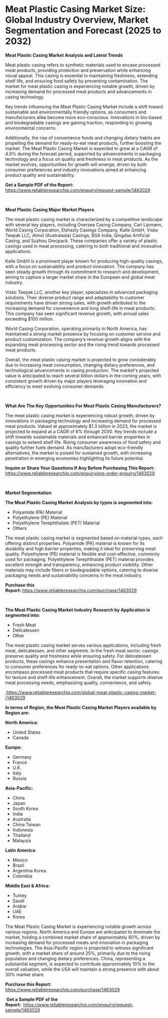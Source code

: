 <p><h1>Meat Plastic Casing Market Size: Global Industry Overview, Market Segmentation and Forecast (2025 to 2032)</h1></p><p><strong>Meat Plastic Casing Market Analysis and Latest Trends</strong></p>
<p><p>Meat plastic casing refers to synthetic materials used to encase processed meat products, providing protection and preservation while enhancing visual appeal. This casing is essential in maintaining freshness, extending shelf life, and ensuring food safety by preventing contamination. The market for meat plastic casing is experiencing notable growth, driven by increasing demand for processed meat products and advancements in casing technology.</p><p>Key trends influencing the Meat Plastic Casing Market include a shift toward sustainable and environmentally friendly options, as consumers and manufacturers alike become more eco-conscious. Innovations in bio-based and biodegradable casings are gaining traction, responding to growing environmental concerns.</p><p>Additionally, the rise of convenience foods and changing dietary habits are propelling the demand for ready-to-eat meat products, further boosting the market. The Meat Plastic Casing Market is expected to grow at a CAGR of 4.9% during the forecast period, supported by advancements in packaging technology and a focus on quality and freshness in meat products. As the market evolves, opportunities for growth will emerge, driven by both consumer preferences and industry innovations aimed at enhancing product quality and sustainability.</p></p>
<p><strong>Get a Sample PDF of the Report:&nbsp;</strong> <a href="https://www.reliableresearchiq.com/enquiry/request-sample/1463029?utm_campaign=2325&utm_medium=2&utm_source=Github&utm_content=ia&utm_term=19042025&utm_id=meat-plastic-casing">https://www.reliableresearchiq.com/enquiry/request-sample/1463029</a></p>
<p>&nbsp;</p>
<p><strong>Meat Plastic Casing Major Market Players</strong></p>
<p><p>The meat plastic casing market is characterized by a competitive landscape with several key players, including Oversea Casing Company, Carl Lipmann, World Casing Corporation, Elshazly Casings Company, Kalle GmbH, Visko Teepak LLC, Almol (Australasia) Casings, BSA India, Qingdao Artificial Casing, and Suzhou Gmcpack. These companies offer a variety of plastic casings used in meat processing, catering to both traditional and innovative applications.</p><p>Kalle GmbH is a prominent player known for producing high-quality casings, with a focus on sustainability and product innovation. The company has seen steady growth through its commitment to research and development, aiming to capture a larger market share in the European and global meat industry.</p><p>Visko Teepak LLC, another key player, specializes in advanced packaging solutions. Their diverse product range and adaptability to customer requirements have driven strong sales, with growth attributed to the increasing demand for convenience and long shelf-life in meat products. This company has seen significant revenue growth, with annual sales exceeding $100 million.</p><p>World Casing Corporation, operating primarily in North America, has maintained a strong market presence by focusing on customer service and product customization. The company’s revenue growth aligns with the expanding meat processing sector and the rising trend towards processed meat products.</p><p>Overall, the meat plastic casing market is projected to grow considerably due to increasing meat consumption, changing dietary preferences, and technological advancements in casing production. The market's projected value is anticipated to reach several billion dollars in the coming years, with consistent growth driven by major players leveraging innovation and efficiency to meet evolving consumer demands.</p></p>
<p>&nbsp;</p>
<p><strong>What Are The Key Opportunities For Meat Plastic Casing Manufacturers?</strong></p>
<p><p>The meat plastic casing market is experiencing robust growth, driven by innovations in packaging technology and increasing demand for processed meat products. Valued at approximately $1.3 billion in 2023, the market is projected to expand at a CAGR of 6% through 2030. Key trends include a shift towards sustainable materials and enhanced barrier properties in casings to extend shelf life. Rising consumer awareness of food safety and quality further fuels demand. As manufacturers adopt eco-friendly alternatives, the market is poised for sustained growth, with increasing penetration in emerging economies highlighting its future potential.</p></p>
<p><strong>Inquire or Share Your Questions If Any Before Purchasing This Report:</strong> <a href="https://www.reliableresearchiq.com/enquiry/pre-order-enquiry/1463029?utm_campaign=2325&utm_medium=2&utm_source=Github&utm_content=ia&utm_term=19042025&utm_id=meat-plastic-casing">https://www.reliableresearchiq.com/enquiry/pre-order-enquiry/1463029</a></p>
<p>&nbsp;</p>
<p><strong>Market Segmentation</strong></p>
<p><strong>The Meat Plastic Casing Market Analysis by types is segmented into:</strong></p>
<p><ul><li>Polyamide (PA) Material</li><li>Polyethylene (PE) Material</li><li>Polyethylene Terephthalate (PET) Material</li><li>Others</li></ul></p>
<p><p>The meat plastic casing market is segmented based on material types, each offering distinct properties. Polyamide (PA) material is known for its durability and high barrier properties, making it ideal for preserving meat quality. Polyethylene (PE) material is flexible and cost-effective, commonly used for packaging. Polyethylene Terephthalate (PET) material provides excellent strength and transparency, enhancing product visibility. Other materials may include fibers or biodegradable options, catering to diverse packaging needs and sustainability concerns in the meat industry.</p></p>
<p><strong>Purchase this Report:&nbsp;</strong><a href="https://www.reliableresearchiq.com/purchase/1463029?utm_campaign=2325&utm_medium=2&utm_source=Github&utm_content=ia&utm_term=19042025&utm_id=meat-plastic-casing">https://www.reliableresearchiq.com/purchase/1463029</a></p>
<p>&nbsp;</p>
<p><strong>The Meat Plastic Casing Market Industry Research by Application is segmented into:</strong></p>
<p><ul><li>Fresh Meat</li><li>Delicatessen</li><li>Other</li></ul></p>
<p><p>The meat plastic casing market serves various applications, including fresh meat, delicatessen, and other segments. In the fresh meat sector, casings preserve quality and freshness while ensuring safety. For delicatessen products, these casings enhance presentation and flavor retention, catering to consumer preferences for ready-to-eat options. Other applications encompass processed meat products that require specific casing features for texture and shelf-life enhancement. Overall, the market supports diverse meat processing needs, emphasizing quality, convenience, and safety.</p></p>
<p><a href="https://www.reliableresearchiq.com/global-meat-plastic-casing-market-r1463029?utm_campaign=2325&utm_medium=2&utm_source=Github&utm_content=ia&utm_term=19042025&utm_id=meat-plastic-casing">&nbsp;https://www.reliableresearchiq.com/global-meat-plastic-casing-market-r1463029</a></p>
<p><strong>In terms of Region, the Meat Plastic Casing Market Players available by Region are:</strong></p>
<p>
    <p> <strong> North America: </strong>
        <ul>
            <li>United States</li>
            <li>Canada</li>
        </ul>
        </p> 
    <p> <strong> Europe: </strong>
        <ul>
            <li>Germany</li>
            <li>France</li>
            <li>U.K.</li>
            <li>Italy</li>
            <li>Russia</li>
        </ul>
        </p> 
    <p> <strong> Asia-Pacific: </strong>
        <ul>
            <li>China</li>
            <li>Japan</li>
            <li>South Korea</li>
            <li>India</li>
            <li>Australia</li>
            <li>China Taiwan</li>
            <li>Indonesia</li>
            <li>Thailand</li>
            <li>Malaysia</li>
        </ul>
        </p> 
    <p> <strong> Latin America: </strong>
        <ul>
            <li>Mexico</li>
            <li>Brazil</li>
            <li>Argentina Korea</li>
            <li>Colombia</li>
        </ul>
        </p> 
    <p> <strong> Middle East & Africa: </strong>
        <ul>
            <li>Turkey</li>
            <li>Saudi</li>
            <li>Arabia</li>
            <li>UAE</li>
            <li>Korea</li>
        </ul>
    </p>
    </p>
<p><p>The Meat Plastic Casing Market is experiencing notable growth across various regions. North America and Europe are anticipated to dominate the market, holding a combined market share of approximately 60%, driven by increasing demand for processed meats and innovation in packaging technologies. The Asia-Pacific region is projected to witness significant growth, with a market share of around 25%, primarily due to the rising population and changing dietary preferences. China, representing a substantial segment, is expected to contribute approximately 10% to the overall valuation, while the USA will maintain a strong presence with about 30% market share.</p></p>
<p><strong>Purchase this Report: </strong><a href="https://www.reliableresearchiq.com/purchase/1463029?utm_campaign=2325&utm_medium=2&utm_source=Github&utm_content=ia&utm_term=19042025&utm_id=meat-plastic-casing">https://www.reliableresearchiq.com/purchase/1463029</a></p>
<p>&nbsp;<strong>Get a Sample PDF of the Report:&nbsp;&nbsp;</strong><a href="https://www.reliableresearchiq.com/enquiry/request-sample/1463029?utm_campaign=2325&utm_medium=2&utm_source=Github&utm_content=ia&utm_term=19042025&utm_id=meat-plastic-casing">https://www.reliableresearchiq.com/enquiry/request-sample/1463029</a></p>
<p><strong></strong></p>
<p><p></p><p></p><p></p></p>